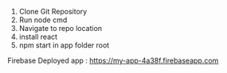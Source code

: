 ﻿1. Clone Git Repository
2. Run node cmd 
3. Navigate to repo location
4. install react
5. npm start in app folder root

Firebase Deployed app : https://my-app-4a38f.firebaseapp.com